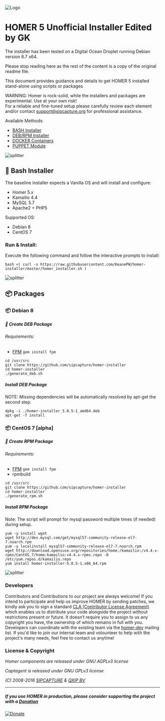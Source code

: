 ![Logo](http://sipcapture.org/data/images/sipcapture_header.png)

# __HOMER 5__  Unofficial Installer Edited by GK

The installer has been tested on a Digital Ocean Droplet running Debian version 8.7 x64.

Please stop reading here as the rest of the content is a copy of the original readme file.

This document provides guidance and details to get HOMER 5 installed stand-alone using scripts or packages

WARNING: Homer is rock-solid, while the installers and packages are experimental. Use at your own risk!<br>For a reliable and fine-tuned setup please carefully review each element and/or contact support@sipcapture.org for professional assistance.

Available Methods:

  * [BASH Installer](https://github.com/sipcapture/homer-installer#page_with_curl-bash-installer)
  * [DEB/RPM Installer](https://github.com/sipcapture/homer-installer#package-packages)
  * [DOCKER Containers](https://github.com/sipcapture/homer-docker)
  * [PUPPET Module](https://github.com/giavac/giavac-homer)


![splitter](http://i.imgur.com/lytn4zn.png)

## :page_with_curl: Bash Installer
The baseline installer expects a Vanilla OS and will install and configure:
* Homer 5.x
* Kamailio 4.4
* MySQL 5.7
* Apache2 + PHP5

Supported OS:
* Debian 8
* CentOS 7

### Run & Install:
Execute the following command and follow the interactive prompts to install:
```
bash <( curl -s https://raw.githubusercontent.com/KeanePW/homer-installer/master/homer_installer.sh )
```


![splitter](http://i.imgur.com/lytn4zn.png)

## :package: Packages
### :package: Debian 8 
##### :page_with_curl: Create DEB Package
###### Requirements:
* [FPM](https://github.com/jordansissel/fpm) ```gem install fpm```

```
cd /usr/src
git clone https://github.com/sipcapture/homer-installer
cd homer-installer
./generate_deb.sh
```

##### Install DEB Package

NOTE: Missing dependencies will be automatically resolved by apt-get the second step.
```
dpkg -i ./homer-installer_5.0.5-1_amd64.deb
apt-get -f install
```

### :package: CentOS 7 **[alpha]**
##### :page_with_curl: Create RPM Package
###### Requirements:
* [FPM](https://github.com/jordansissel/fpm) ```gem install fpm```
* rpmbuild
```
cd /usr/src
git clone https://github.com/sipcapture/homer-installer
cd homer-installer
./generate_rpm.sh
```
##### Install RPM Package
Note: The script will prompt for mysql password multiple times (if needed) during setup.
```
yum -y install wget
wget http://dev.mysql.com/get/mysql57-community-release-el7-7.noarch.rpm
yum -y localinstall mysql57-community-release-el7-7.noarch.rpm
wget http://download.opensuse.org/repositories/home:/kamailio:/v4.4.x-rpms/CentOS_7/home:kamailio:v4.4.x-rpms.repo -O /etc/yum.repos.d/kamailio.repo
yum install homer-installer-5.0.5-1.x86_64.rpm
```

![splitter](http://i.imgur.com/lytn4zn.png)


### Developers
Contributors and Contributions to our project are always welcome! If you intend to participate and help us improve HOMER by sending patches, we kindly ask you to sign a standard [CLA (Contributor License Agreement)](http://cla.qxip.net) which enables us to distribute your code alongside the project without restrictions present or future. It doesn’t require you to assign to us any copyright you have, the ownership of which remains in full with you. Developers can coordinate with the existing team via the [homer-dev](http://groups.google.com/group/homer-dev) mailing list. If you'd like to join our internal team and volounteer to help with the project's many needs, feel free to contact us anytime!




### License & Copyright

*Homer components are released under GNU AGPLv3 license*

*Captagent is released under GNU GPLv3 license*

*(C) 2008-2016 [SIPCAPTURE](http://sipcapture.org) & [QXIP BV](http://qxip.net)*

----------

##### If you use HOMER in production, please consider supporting the project with a [Donation](https://www.paypal.com/cgi-bin/webscr?cmd=_donations&business=donation%40sipcapture%2eorg&lc=US&item_name=SIPCAPTURE&no_note=0&currency_code=EUR&bn=PP%2dDonationsBF%3abtn_donateCC_LG%2egif%3aNonHostedGuest)

[![Donate](https://www.paypalobjects.com/en_US/i/btn/btn_donateCC_LG.gif)](https://www.paypal.com/cgi-bin/webscr?cmd=_donations&business=donation%40sipcapture%2eorg&lc=US&item_name=SIPCAPTURE&no_note=0&currency_code=EUR&bn=PP%2dDonationsBF%3abtn_donateCC_LG%2egif%3aNonHostedGuest) 

